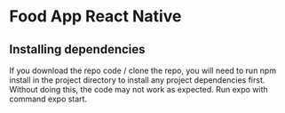 # **Food App React Native** 
## **Installing dependencies**
If you download the repo code / clone the repo, you will need to run npm install in the project directory to install any project dependencies first. Without doing this, the code may not work as expected. Run expo with command expo start.